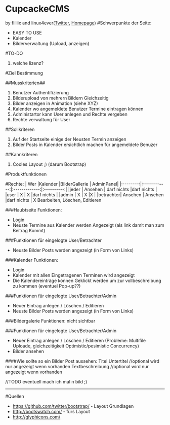 ﻿CupcackeCMS
===========
by fliiiix and linux4ever([Twitter](http://twitter.com/linux4ever2), [Homepage](http://l3r.de))
#Schwerpunkte der Seite:
* EASY TO USE
* Kalender
* Bilderverwaltung (Upload, anzeigen)

#TO-DO
1. welche lizenz?

#Ziel Bestimmung

##Musskriterien##
1. Benutzer Authentifizierung
2. Bilderupload von mehrern Bildern Gleichzeitig
2. Bilder anzeigen in Animation (siehe XYZ)
3. Kalender wo angemeldete Benutzer Termine eintragen können
4. Administartor kann User anlegen und Rechte vergeben
5. Rechte verwaltung für User

##Sollkriteren
1. Auf der Startseite einige der Neusten Termin anzeigen
2. Bilder Posts in Kalender ersichtlich machen für angemeldete Benuzer

##Kannkriteren
1. Cooles Layout ;) (darum Bootstrap)

#Produktfunktionen
                     
#Rechte:
	| Wer      |Kalender      |BilderGallerie |  AdminPanel|
	|:--------:|:------------:|:-------------:|:----------:|
	|jeder     | Ansehen      | darf nichts   |darf nichts |
	|user      | X            | X             |darf nichts |
	|admin     | X            | X             |X           |
	|betrachter| Ansehen      | Ansehen       |darf nichts |
	X Bearbeiten, Löschen, Editieren

###Haubtseite
Funktionen:
- Login
- Neuste Termine aus Kalender werden Angezeigt (als link damit man zum Beitrag Kommt)

###Funktionen für eingelogte User/Betrachter
- Neuste Bilder Posts werden angezeigt (in Form von Links)

###Kalender
Funktionen:
- Login
- Kalender mit allen Eingetragenen Terminen wird angezeigt
- Die Kalendereinträge können Geklickt werden um zur vollbeschreibung zu kommen (eventuel Pop-up??)

###Funktionen für eingelogte User/Betrachter/Admin
- Neuer Eintrag anlegen / Löschen / Editieren
- Neuste Bilder Posts werden angezeigt (in Form von Links)

###Bildergalerie
Funktionen:
nicht sichtbar

###Funktionen für eingelogte User/Betrachter/Admin
- Neuer Eintrag anlegen / Löschen / Editieren (Probleme: Multifile Uploade, gleichzeitigkeit Optimistic/pesimistic Concurrency)
- Bilder ansehen

####Wie sollte so ein Bilder Post aussehen:
Titel
Untertitel       //optional wird nur angezeigt wenn vorhanden
Textbeschreibung //optional wird nur angezeigt wenn vorhanden

//TODO eventuell mach ich mal n bild ;)

----
#Quellen
* https://github.com/twitter/bootstrap/ - Layout Grundlagen
* http://bootswatch.com/ - fürs Layout
* http://glyphicons.com/